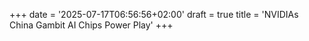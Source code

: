 +++
date = '2025-07-17T06:56:56+02:00'
draft = true
title = 'NVIDIAs China Gambit AI Chips Power Play'
+++
